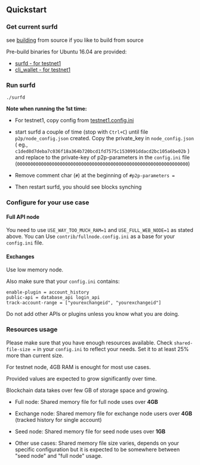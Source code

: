 Quickstart
----------

### Get current surfd
see [building](building.md) from source if you like to build from source

Pre-build binaries for Ubuntu 16.04 are provided:
- [surfd - for testnet1](https://testnet.surf.io/downloads/surfd)
- [cli_wallet - for testnet1](https://testnet.surf.io/downloads/cli_wallet)


### Run surfd

```
./surfd
```

**Note when running the 1st time:**

- For testnet1, copy config from [testnet1.config.ini](../contrib/testnet1.config.ini)

- start surfd a couple of time (stop with `Ctrl+C`) until file `p2p/node_config.json` created.
Copy the private_key in `node_config.json` ( eg., `c1ded8d7deba7c036f18a364b720bcd1fd7575c1530991ddacd2bc105a6be02b` )
and replace to the private-key of p2p-parameters in the `config.ini` file (`0000000000000000000000000000000000000000000000000000000000000000`)

- Remove comment char (`#`) at the beginning of `#p2p-parameters =`

- Then restart surfd, you should see blocks synching

### Configure for your use case
#### Full API node
You need to use `USE_WAY_TOO_MUCH_RAM=1` and `USE_FULL_WEB_NODE=1` as stated above.
You can Use `contrib/fullnode.config.ini` as a base for your `config.ini` file.

#### Exchanges
Use low memory node.

Also make sure that your `config.ini` contains:
```
enable-plugin = account_history
public-api = database_api login_api
track-account-range = ["yourexchangeid", "yourexchangeid"]
```
Do not add other APIs or plugins unless you know what you are doing.


### Resources usage

Please make sure that you have enough resources available.
Check `shared-file-size =` in your `config.ini` to reflect your needs.
Set it to at least 25% more than current size.

For testnet node, 4GB RAM is enought for most use cases.

Provided values are expected to grow significantly over time.

Blockchain data takes over few GB of storage space and growing. 

* Full node:
Shared memory file for full node uses over **4GB**

* Exchange node: Shared memory file for exchange node users over **4GB**
(tracked history for single account)

* Seed node:
Shared memory file for seed node uses over **1GB**

* Other use cases:
Shared memory file size varies, depends on your specific configuration but it is expected to be somewhere between "seed node" and "full node" usage.
